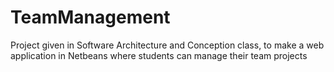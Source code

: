 # TeamManagement
Project given in Software Architecture and Conception class, to make a web application in Netbeans where students can manage their team projects
